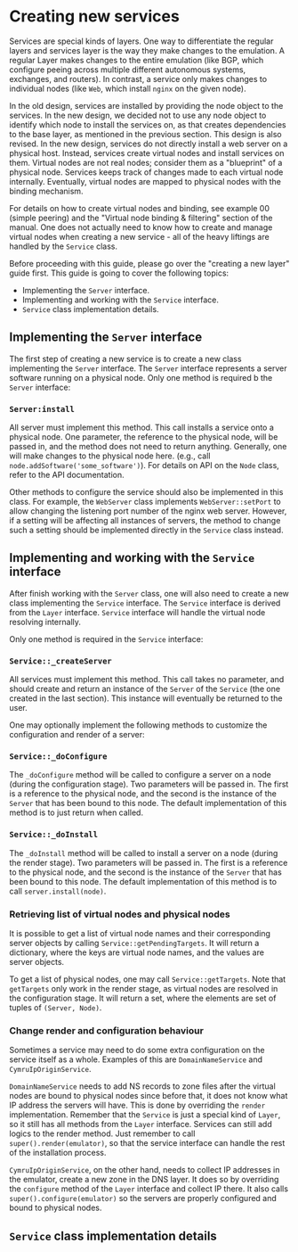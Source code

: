# Creating new services

Services are special kinds of layers. One way to differentiate the regular layers and services layer is the way they make changes to the emulation. A regular Layer makes changes to the entire emulation (like BGP, which configure peeing across multiple different autonomous systems, exchanges, and routers). In contrast, a service only makes changes to individual nodes (like `Web`, which install `nginx` on the given node). 

In the old design, services are installed by providing the node object to the services. In the new design, we decided not to use any node object to identify which node to install the services on, as that creates dependencies to the base layer, as mentioned in the previous section. This design is also revised. In the new design, services do not directly install a web server on a physical host. Instead, services create virtual nodes and install services on them. Virtual nodes are not real nodes; consider them as a "blueprint" of a physical node. Services keeps track of changes made to each virtual node internally. Eventually, virtual nodes are mapped to physical nodes with the binding mechanism.

For details on how to create virtual nodes and binding, see example 00 (simple peering) and the "Virtual node binding & filtering" section of the manual. One does not actually need to know how to create and manage virtual nodes when creating a new service - all of the heavy liftings are handled by the `Service` class.

Before proceeding with this guide, please go over the "creating a new layer" guide first. This guide is going to cover the following topics:

- Implementing the `Server` interface.
- Implementing and working with the `Service` interface.
- `Service` class implementation details.

## Implementing the `Server` interface

The first step of creating a new service is to create a new class implementing the `Server` interface. The `Server` interface represents a server software running on a physical node. Only one method is required b the `Server` interface:

### `Server:install`

All server must implement this method. This call installs a service onto a physical node. One parameter, the reference to the physical node, will be passed in, and the method does not need to return anything. Generally, one will make changes to the physical node here. (e.g., call `node.addSoftware('some_software')`). For details on API on the `Node` class, refer to the API documentation. 

Other methods to configure the service should also be implemented in this class. For example, the `WebServer` class implements `WebServer::setPort` to allow changing the listening port number of the nginx web server. However, if a setting will be affecting all instances of servers, the method to change such a setting should be implemented directly in the `Service` class instead. 

## Implementing and working with the `Service` interface

After finish working with the `Server` class, one will also need to create a new class implementing the `Service` interface. The `Service` interface is derived from the `Layer` interface. `Service` interface will handle the virtual node resolving internally.

Only one method is required in the `Service` interface:

### `Service::_createServer`

All services must implement this method. This call takes no parameter, and should create and return an instance of the `Server` of the `Service` (the one created in the last section). This instance will eventually be returned to the user.

One may optionally implement the following methods to customize the configuration and render of a server:

### `Service::_doConfigure`

The `_doConfigure` method will be called to configure a server on a node (during the configuration stage). Two parameters will be passed in. The first is a reference to the physical node, and the second is the instance of the `Server` that has been bound to this node. The default implementation of this method is to just return when called. 

### `Service::_doInstall`

The `_doInstall` method will be called to install a server on a node (during the render stage). Two parameters will be passed in. The first is a reference to the physical node, and the second is the instance of the `Server` that has been bound to this node. The default implementation of this method is to call `server.install(node)`.

### Retrieving list of virtual nodes and physical nodes

It is possible to get a list of virtual node names and their corresponding server objects by calling `Service::getPendingTargets`. It will return a dictionary, where the keys are virtual node names, and the values are server objects.

To get a list of physical nodes, one may call `Service::getTargets`. Note that `getTargets` only work in the render stage, as virtual nodes are resolved in the configuration stage. It will return a set, where the elements are set of tuples of `(Server, Node)`.

### Change render and configuration behaviour 

Sometimes a service may need to do some extra configuration on the service itself as a whole. Examples of this are `DomainNameService` and  `CymruIpOriginService`.

`DomainNameService` needs to add NS records to zone files after the virtual nodes are bound to physical nodes since before that, it does not know what IP address the servers will have. This is done by overriding the `render` implementation. Remember that the `Service` is just a special kind of `Layer`, so it still has all methods from the `Layer` interface. Services can still add logics to the render method. Just remember to call `super().render(emulator)`, so that the service interface can handle the rest of the installation process. 

`CymruIpOriginService`, on the other hand, needs to collect IP addresses in the emulator, create a new zone in the DNS layer. It does so by overriding the `configure` method of the `Layer` interface and collect IP there. It also calls `super().configure(emulator)` so the servers are properly configured and bound to physical nodes.

## `Service` class implementation details
